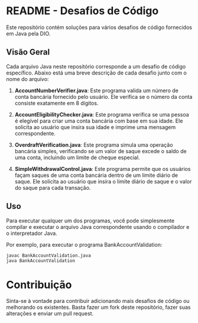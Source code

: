 # README - Desafios de Código

Este repositório contém soluções para vários desafios de código fornecidos em Java pela DIO.

## Visão Geral

Cada arquivo Java neste repositório corresponde a um desafio de código específico. Abaixo está uma breve descrição de cada desafio junto com o nome do arquivo:

1. **AccountNumberVerifier.java**: Este programa valida um número de conta bancária fornecido pelo usuário. Ele verifica se o número da conta consiste exatamente em 8 dígitos.

2. **AccountEligibilityChecker.java**: Este programa verifica se uma pessoa é elegível para criar uma conta bancária com base em sua idade. Ele solicita ao usuário que insira sua idade e imprime uma mensagem correspondente.

3. **OverdraftVerification.java**: Este programa simula uma operação bancária simples, verificando se um valor de saque excede o saldo de uma conta, incluindo um limite de cheque especial.

4. **SimpleWithdrawalControl.java**: Este programa permite que os usuários façam saques de uma conta bancária dentro de um limite diário de saque. Ele solicita ao usuário que insira o limite diário de saque e o valor do saque para cada transação.

## Uso

Para executar qualquer um dos programas, você pode simplesmente compilar e executar o arquivo Java correspondente usando o compilador e o interpretador Java.

Por exemplo, para executar o programa BankAccountValidation:

```bash
javac BankAccountValidation.java
java BankAccountValidation
```

# Contribuição

Sinta-se à vontade para contribuir adicionando mais desafios de código ou melhorando os existentes. Basta fazer um fork deste repositório, fazer suas alterações e enviar um pull request.

